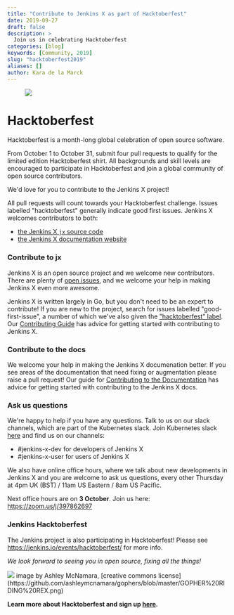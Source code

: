 ```yaml
---
title: "Contribute to Jenkins X as part of Hacktoberfest"
date: 2019-09-27
draft: false
description: >
  Join us in celebrating Hacktoberfest
categories: [blog]
keywords: [Community, 2019]
slug: "hacktoberfest2019"
aliases: []
author: Kara de la Marck
---
```


<figure>
<img src="/images/community/events/2019-hacktoberfest.png" class="img-thumbnail"/>
</figure>

# Hacktoberfest

Hacktoberfest is a month-long global celebration of open source software.

From October 1 to October 31, submit four pull requests to qualify for the limited edition Hacktoberfest shirt. All backgrounds and skill levels are encouraged to participate in Hacktoberfest and join a global community of open source contributors.

We'd love for you to contribute to the Jenkins X project!

All pull requests will count towards your Hacktoberfest challenge. Issues labelled "hacktoberfest" generally indicate good first issues. Jenkins X welcomes contributors to both:

* [the Jenkins X `jx` source code](https://github.com/jenkins-x/jx)
* [the Jenkins X documentation website](https://github.com/jenkins-x/jx-docs)

### Contribute to jx

Jenkins X is an open source project and we welcome new contributors. There are plenty of [open issues](https://github.com/jenkins-x/jx/issues), and we welcome your help in making Jenkins X even more awesome.

Jenkins X is written largely in Go, but you don't need to be an expert to contribute! If you are new to the project, search for issues labelled "good-first-issue", a number of which we've also given the ["hacktoberfest" label](https://github.com/jenkins-x/jx/labels/hacktoberfest). Our [Contributing Guide](https://jenkins-x.io/community/code/) has advice for getting started with contributing to Jenkins X.

### Contribute to the docs

We welcome your help in making the Jenkins X documenation better. If you see areas of the documentation that need fixing or augmentation please raise a pull request! Our guide for [Contributing to the Documentation](https://jenkins-x.io/community/documentation/) has advice for getting started with contributing to the Jenkins X docs.

### Ask us questions

We're happy to help if you have any questions. Talk to us on our slack channels, which are part of the Kubernetes slack. Join  Kubernetes slack [here](http://slack.k8s.io/) and find us on our channels:

* #jenkins-x-dev for developers of Jenkins X
* #jenkins-x-user for users of Jenkins X

We also have online office hours, where we talk about new developments in Jenkins X and you are welcome to ask us questions, every other Thursday at 4pm UK (BST) / 11am US Eastern / 8am US Pacific.

Next office hours are on **3 October**. Join us here: https://zoom.us/j/397862697

### Jenkins Hacktoberfest

The Jenkins project is also participating in Hacktoberfest!
Please see https://jenkins.io/events/hacktoberfest/ for more info.


*We look forward to seeing you in open source, fixing all the things!*

<img src="/images/404-page/GOPHER RIDING REX.png" class="img-thumbnail">
image by Ashley McNamara, [creative commons license](https://github.com/ashleymcnamara/gophers/blob/master/GOPHER%20RIDING%20REX.png)

**Learn more about Hacktoberfest and sign up [here](https://hacktoberfest.digitalocean.com/).**
